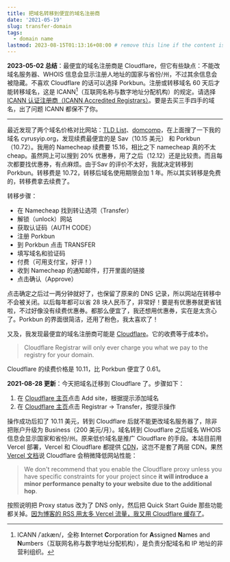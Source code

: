 ```yaml
---
title: 把域名转移到便宜的域名注册商
date: '2021-05-19'
slug: transfer-domain
tags:
  - domain name
lastmod: 2023-08-15T01:13:16+08:00 # remove this line if the content is actually changed
---
```


**2023-05-02 总结**：最便宜的域名注册商是 Cloudflare，但它有些缺点：不能改域名服务器、WHOIS 信息会显示注册人地址的国家与省份/州，不过其余信息会被隐藏。不喜欢 Cloudflare 的话可以选择 Porkbun。注册或转移域名 60 天后才能转移域名，这是 ICANN[^icann]（互联网名称与数字地址分配机构）的规定。请选择 [ICANN 认证注册商（ICANN Accredited Registrars）](https://www.icann.org/en/accredited-registrars)。要是去买三手四手的域名，出了问题 ICANN 都保不了你。

[^icann]: ICANN /ˈaɪkæn/，全称 **I**nternet **C**orporation for **A**ssigned **N**ames and **N**umbers（互联网名称与数字地址分配机构），是负责分配域名和 IP 地址的非营利组织。

---

最近发现了两个域名价格对比网站：[TLD List](https://tld-list.com/)、[domcomp](https://www.domcomp.com/)，在上面搜了一下我的域名 cyrusyip.org，发现续费最便宜的是 Sav（10.15 美元） 和 Porkbun（10.72）。我用的 Namecheap 续费要 15.16，相比之下 namecheap 真的不太 cheap。虽然网上可以搜到 20% 优惠券，用了之后（12.12）还是比较贵。而且每次都要找优惠券，有点麻烦。由于Sav 的评价不太好，我就决定转移到 Porkbun。转移费是 10.72，转移后域名使用期限会加 1 年。所以其实转移是免费的，转移费拿去续费了。

转移步骤：

- 在 Namecheap 找到转让选项（Transfer）
- 解锁（unlock）网站
- 获取认证码（AUTH CODE）
- 注册 Porkbun
- 到 Porkbun 点击 TRANSFER
- 填写域名和验证码
- 付费（可用支付宝，好评！）
- 收到 Namecheap 的通知邮件，打开里面的链接
- 点击确认（Approve）

点击确定之后过一两分钟就好了，也保留了原来的 DNS 记录，所以网站在转移中不会被关闭。以后每年都可以省 28 块人民币了，非常好！要是有优惠券就更省钱啦，不过好像没有续费优惠券。都那么便宜了，我还想用优惠券，实在是太贪心了。Porkbun 的界面很简洁，还用了粉色，我太喜欢了！

又及，我发现最便宜的域名注册商可能是 [Cloudflare](https://www.cloudflare.com/products/registrar/)。它的收费等于成本价。

> Cloudflare Registrar will only ever charge you what we pay to the registry for your domain.

Cloudflare 的续费价格是 10.11，比 Porkbun 便宜了 0.61。

**2021-08-28 更新**：今天把域名迁移到 Cloudflare 了。步骤如下：

1. 在 [Cloudflare 主页](https://dash.cloudflare.com/)点击 Add site，根据提示添加域名
1. 在 [Cloudflare 主页](https://dash.cloudflare.com/)点击 Registrar -> Transfer，按提示操作

操作成功后扣了 10.11 美元，转到 Cloudflare 后就不能更改域名服务器了，除非把账户升级为 Business（200 美元/月）。域名转到 Cloudflare 之后域名 WHOIS 信息会显示国家和省份/州。原来低价域名是推广 Cloudflare 的手段。本站目前用 Vercel 部署，Vercel 和 Cloudflare 都提供 [CDN](https://zh.wikipedia.org/wiki/%E5%85%A7%E5%AE%B9%E5%82%B3%E9%81%9E%E7%B6%B2%E8%B7%AF)，这岂不是套了两层 CDN。果然 [Vercel 文档](https://vercel.com/support/articles/using-cloudflare-with-vercel)说 Cloudflare 会稍微降低网站性能：

> We don't recommend that you enable the Cloudflare proxy unless you have specific constraints for your project since **it will introduce a minor performance penalty to your website due to the additional hop**.

按照说明把 Proxy status 改为了 DNS only，然后把 Quick Start Guide 那些功能都关掉。[因为博客的 RSS 用太多 Vercel 流量，我又用 Cloudflare 缓存了](/zh-cn/post/2022/11/22/cache-rss-with-cloudflare/)。

